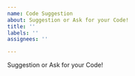 ```yaml
---
name: Code Suggestion
about: Suggestion or Ask for your Code!
title: ''
labels: ''
assignees: ''

---
```


Suggestion or Ask for your Code!
